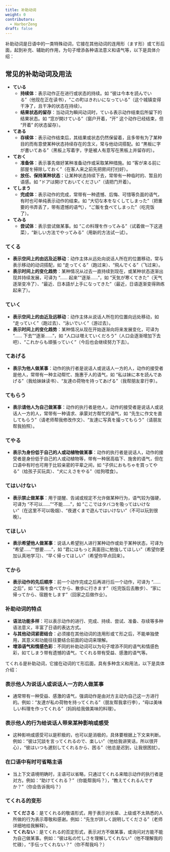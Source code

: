 ```yaml
---
title: 补助动词
weight: 0
contributors:
  - HarborZeng
draft: false
---
```

补助动词是日语中的一类特殊动词，它接在其他动词的连用形（ます形）或て形后面，起到补充、辅助的作用，为句子增添各种语法意义和语气等，以下是具体介绍：

## 常见的补助动词及用法

- **ている**
    - **持续体**：表示动作正在进行或状态的持续。如 “彼は今本を読んでいる”（他现在正在读书），“この町はきれいになっている”（这个城镇变得干净了，且干净的状态在持续）。
    - **结果状态的留存**：当动词为瞬间动词时，ている表示动作结束后所留下的结果状态。如 “窓が開けている”（窗户开着，“开” 这个动作已经结束，但 “开着” 的状态留存）。
- **てある**
    - **存续体**：表示动作结束后，其结果或状态仍然保留着，且多带有为了某种目的而有意使某种状态持续存在的含义，常与他动词搭配。如 “黒板に字が書いてある”（黑板上写着字，字是被人有意写在黑板上并留存的）。
- **ておく**
    - **准备体**：表示事先做好某种准备动作或采取某种措施。如 “客が来る前に部屋を掃除しておく”（在客人来之前先把房间打扫好）。
    - **放任、保持某种状态**：让某种状态持续下去，常带有一种临时的、暂且的语感。如 “ドアは開けておいてください”（请把门开着）。
- **てしまう**
    - **完成体**：表示动作的完成，常带有一种遗憾、后悔、可惜等负面的语气，有时也可单纯表示动作的结束。如 “大切な本をなくしてしまった”（把重要的书弄丢了，带有遗憾的语气），“ご飯を食べてしまった”（吃完饭了）。
- **てみる**
    - **尝试体**：表示尝试做某事。如 “この料理を作ってみる”（试着做一下这道菜），“新しい方法でやってみる”（用新的方法试一试）。
### てくる

  

- **表示空间上的由远及近移动**：动作主体从远处向说话人所在的位置移动，常与表示移动的动词搭配，如 “走ってくる”（跑过来）、“飛んでくる”（飞过来）。
- **表示时间上的变化趋势**：某种情况从过去一直持续到现在，或某种状态逐渐出现并持续发展，可译为 “…… 起来”“逐渐……”，如 “天気が寒くてきた”（天气逐渐变冷了）、“最近、日本語が上手になってきた”（最近，日语逐渐变得熟练起来了）。

### ていく

  

- **表示空间上的由近及远移动**：动作主体从说话人所在的位置向远处移动，如 “走っていく”（跑过去）、“泳いでいく”（游过去）。
- **表示时间上的变化趋势**：某种情况从现在开始逐渐向将来发展变化，可译为 “…… 下去”“逐渐……”，如 “人口は増えていくだろう”（人口会逐渐增加下去吧）、“これからも頑張っていく”（今后也会继续努力下去）。

### てあげる

  

- **表示为他人做某事**：动作的执行者是说话人或说话人一方的人，动作的接受者是他人，常带有一种主动帮忙、施惠于人的语气，如 “私は妹に本を読んであげる”（我给妹妹读书）、“友達の荷物を持ってあげる”（我帮朋友拿行李）。

### てもらう

  

- **表示请他人为自己做某事**：动作的执行者是他人，动作的接受者是说话人或说话人一方的人，常带有一种请求、承蒙对方帮忙的语气，如 “先生に作文を直してもらう”（请老师帮我修改作文）、“友達に写真を撮ってもらう”（请朋友帮我拍照）。

### てやる

  

- **表示为身份低于自己的人或动植物做某事**：动作的执行者是说话人，动作的接受者是身份低于自己的人或动植物等，带有一种居高临下、施舍的语气，但在口语中有时也可用于比较亲密的平辈之间，如 “子供におもちゃを買ってやる”（给孩子买玩具）、“犬にえさをやる”（给狗喂食）。

### てはいけない

  

- **表示禁止做某事**：用于提醒、告诫或规定不允许做某种行为，语气较为强硬，可译为 “不可以……”“不能……”，如 “ここではタバコを吸ってはいけない”（在这里不可以吸烟）、“夜遅くまで遊んではいけない”（不可以玩到很晚）。

### てほしい

  

- **表示希望他人做某事**：说话人希望别人进行某种动作或处于某种状态，可译为 “希望……”“想要……”，如 “君にはもっと真面目に勉強してほしい”（希望你更加认真地学习）、“早く帰ってほしい”（希望你早点回来）。

### てから

  

- **表示动作的先后顺序**：前一个动作完成之后再进行后一个动作，可译为 “…… 之后”，如 “ご飯を食べてから、散歩に行きます”（吃完饭后去散步）、“家に帰ってから、宿題をします”（回家之后做作业）。
### 补助动词的特点

  

- **语法功能多样**：可以表示动作的进行、完成、持续、尝试、准备、存续等多种语法意义，丰富了日语的表达方式。
- **与其他动词紧密结合**：必须接在其他动词的连用形或て形之后，不能单独使用，其意义和功能往往要结合前面的动词来理解。
- **增添语气和情感色彩**：不同的补助动词可以为句子增添不同的语气和情感色彩，如てしまう带有遗憾的语气，てくれる带有受益、感激的语气等。

てくれる是补助动词，它接在动词的て形后面，具有多种含义和用法，以下是具体介绍：

### 表示他人为说话人或说话人一方的人做某事

  

- 通常带有一种受益、感激的语气，强调动作是由对方主动为自己这一方进行的。例如：“友達が私の荷物を持ってくれる”（朋友帮我拿行李），“母は美味しい料理を作ってくれる”（妈妈给我做美味的料理）。

### 表示他人的行为给说话人带来某种影响或感受

  

- 这种影响或感受可以是积极的，也可以是消极的，具体要根据上下文来判断。例如：“彼は冗談を言ってくれるので、楽しい”（他给我讲笑话，所以很开心），“彼はいつも遅刻してくれるから、困る”（他总是迟到，让我很困扰）。

### 在口语中有时可省略主语

  

- 当上下文语境明确时，主语可以省略，只通过てくれる来暗示动作的执行者是对方。例如：“助けてくれる？”（你能帮我吗？），“教えてくれるんですか？”（你会告诉我吗？）

### てくれる的变形

  

- **てくださる**：是てくれる的敬语形式，用于表示对长辈、上级或不太熟悉的人所做的行为表示尊敬和感谢。例如：“先生が詳しく説明してくださる”（老师详细地给我解释）。
- **てくれない**：是てくれる的否定形式，表示对方不做某事，或询问对方能不能为自己做某事。例如：“彼は私の忙しさを理解してくれない”（他不理解我的忙碌），“手伝ってくれない？”（你不帮我吗？）